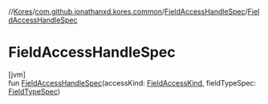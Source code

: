 //[Kores](../../../index.md)/[com.github.jonathanxd.kores.common](../index.md)/[FieldAccessHandleSpec](index.md)/[FieldAccessHandleSpec](-field-access-handle-spec.md)

# FieldAccessHandleSpec

[jvm]\
fun [FieldAccessHandleSpec](-field-access-handle-spec.md)(accessKind: [FieldAccessKind](../../com.github.jonathanxd.kores.base/-field-access-kind/index.md), fieldTypeSpec: [FieldTypeSpec](../-field-type-spec/index.md))
